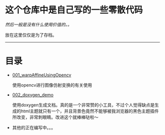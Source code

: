 # 这个仓库中是自己写的一些零散代码

*然后一般是没有什么使用价值的。。*

放在这里仅仅是为了存档。

----

# 目录

- [001_warpAffineUsingOpencv](https://github.com/DreamWaterFound/Codes/tree/master/001_warpAffineUsingOpencv)

  使用opencv进行图像仿射变换的有关使用

- [002_doxygen_demo](https://github.com/DreamWaterFound/Codes/tree/master/002_doxygen_demo)

  使用doxygen生成文档。真的是一个非常赞的小工具，不过个人觉得缺点是生成的html主题就只有一个，并且背景色竟然不能够被我浏览器的黑色主题插件所改变，非常刺眼睛。改进这个就棒棒哒啦～

- 其他的正在编写中。。。



